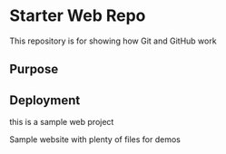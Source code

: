# Starter Web Repo

This repository is for showing how Git and GitHub work

## Purpose

## Deployment

this is a sample web project

Sample website with plenty of files for demos